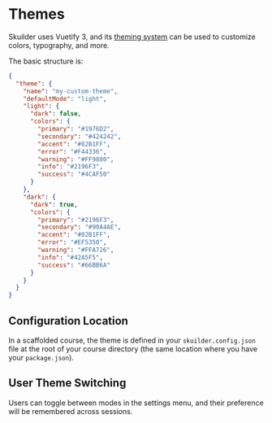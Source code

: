 # Themes

Skuilder uses Vuetify 3, and its [theming system](https://vuetifyjs.com/en/features/theme/) can be used to customize colors, typography, and more.

The basic structure is:

```json
{
  "theme": {
    "name": "my-custom-theme",
    "defaultMode": "light",
    "light": {
      "dark": false,
      "colors": {
        "primary": "#1976D2",
        "secondary": "#424242",
        "accent": "#82B1FF",
        "error": "#F44336",
        "warning": "#FF9800",
        "info": "#2196F3",
        "success": "#4CAF50"
      }
    },
    "dark": {
      "dark": true,
      "colors": {
        "primary": "#2196F3",
        "secondary": "#90A4AE",
        "accent": "#82B1FF",
        "error": "#EF5350",
        "warning": "#FFA726",
        "info": "#42A5F5",
        "success": "#66BB6A"
      }
    }
  }
}
```

## Configuration Location

In a scaffolded course, the theme is defined in your `skuilder.config.json` file at the root of your course directory (the same location where you have your `package.json`).

## User Theme Switching

Users can toggle between modes in the settings menu, and their preference will be remembered across sessions.
